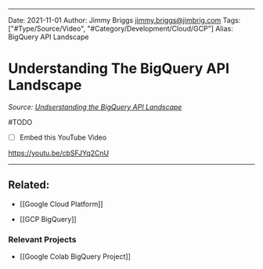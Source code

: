 ---
Date: 2021-11-01
Author: Jimmy Briggs <jimmy.briggs@jimbrig.com>
Tags: ["#Type/Source/Video", "#Category/Development/Cloud/GCP"]
Alias: BigQuery API Landscape



# Understanding The BigQuery API Landscape

*Source: [Undserstanding the BigQuery API Landscape](https://youtu.be/cbSFJYq2CnU)*

#TODO
- [ ] Embed this YouTube Video

https://youtu.be/cbSFJYq2CnU

***

## Related: 

- [[Google Cloud Platform]] 

- [[GCP BigQuery]]

### Relevant Projects

- [[Google Colab BigQuery Project]]
